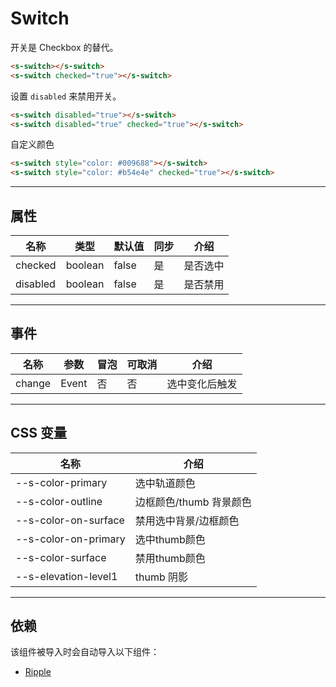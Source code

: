 # Switch

开关是 Checkbox 的替代。

```html preview
<s-switch></s-switch>
<s-switch checked="true"></s-switch>
```

设置 `disabled` 来禁用开关。

```html preview
<s-switch disabled="true"></s-switch>
<s-switch disabled="true" checked="true"></s-switch>
```

自定义颜色

```html preview
<s-switch style="color: #009688"></s-switch>
<s-switch style="color: #b54e4e" checked="true"></s-switch>
```

---

## 属性

| 名称     | 类型     | 默认值 | 同步 | 介绍     |
| -------- | ------- | ------ | ---- | ------- |
| checked  | boolean | false  | 是   | 是否选中 | 
| disabled | boolean | false  | 是   | 是否禁用 |

---

## 事件


| 名称   | 参数   | 冒泡 | 可取消 | 介绍          |
| ------ |------ |------|------ |-------------- |
| change | Event | 否   | 否     | 选中变化后触发 |

---

## CSS 变量

| 名称                                | 介绍                    |
| ----------------------------------- | ---------------------- |
| --s-color-primary                   | 选中轨道颜色            |
| --s-color-outline                   | 边框颜色/thumb 背景颜色 |
| --s-color-on-surface                | 禁用选中背景/边框颜色    |
| --s-color-on-primary                | 选中thumb颜色           |
| --s-color-surface                   | 禁用thumb颜色           |
| --s-elevation-level1                | thumb 阴影             |

---

## 依赖

该组件被导入时会自动导入以下组件：

- [Ripple](./ripple)